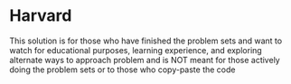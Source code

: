 # Harvard
This solution is for those who have finished the problem sets and want to watch for educational purposes, learning experience, and exploring alternate ways to approach problem and is NOT meant for those actively doing the problem sets or to those who copy-paste the code
